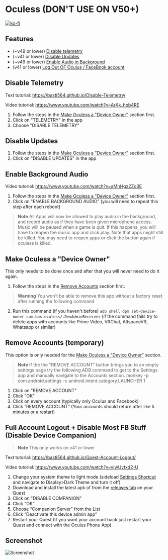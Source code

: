 # Oculess (DON'T USE ON V50+)
[![ko-fi](https://ko-fi.com/img/githubbutton_sm.svg)](https://ko-fi.com/R6R1657BK)
## Features
- (~v49 or lower) [Disable telemetry](https://github.com/basti564/Oculess#disable-telemetry)
- (~v41 or lower) [Disable Updates](https://github.com/basti564/Oculess#disable-updates)
- (~v49 or lower) [Enable Audio in Background](https://github.com/basti564/Oculess#enable-background-audio)
- (v41 or lower) [Log Out OF Oculus / FaceBook account](https://github.com/basti564/Oculess#full-account-logout--disable-most-fb-stuff-disable-device-companion)

## Disable Telemetry
Text tutorial: https://basti564.github.io/Disable-Telemetry/

Video tutorial: https://www.youtube.com/watch?v=ArXk_hob4RE
1. Follow the steps in the [Make Oculess a "Device Owner"](https://github.com/basti564/Oculess#make-oculess-a-device-owner) section first.
2. Click on "TELEMETRY" in the app
3. Choose "DISABLE TELEMETRY"

## Disable Updates
1. Follow the steps in the [Make Oculess a "Device Owner"](https://github.com/basti564/Oculess#make-oculess-a-device-owner) section first.
2. Click on "DISABLE UPDATES" in the app

## Enable Background Audio
Video tutorial: https://www.youtube.com/watch?v=aMnHgz2Zo3E
1. Follow the steps in the [Make Oculess a "Device Owner"](https://github.com/basti564/Oculess#make-oculess-a-device-owner) section first.
2. Click on "ENABLE BACKGROUND AUDIO" (you will need to repeat this step after each reboot)

> **Note**
> All Apps will now be allowed to play audio in the background, and record audio as if they have been given microphone access.
> Music will be paused when a game is quit. If this happens, you will have to reopen the music app and click play.
> Note that apps might still be killed. You may need to reopen apps or click the button again if oculess is killed.

## Make Oculess a "Device Owner"
This only needs to be done once and after that you will never need to do it again.
1. Follow the steps in the [Remove Accounts](https://github.com/basti564/Oculess#remove-accounts-temporary) section first.
> **Warning**
> You won't be able to remove this app without a factory reset after running the following command

2. Run this command (if you haven't before) ```adb shell dpm set-device-owner com.bos.oculess/.DevAdminReceiver```
(if  the  command fails try to delete apps with accounts like Prime Video, VRChat, AltspaceVR, Whatsapp or similar)

## Remove Accounts (temporary)
This option is only needed for the [Make Oculess a "Device Owner"](https://github.com/basti564/Oculess#make-oculess-a-device-owner) section.
> **Note**
> If the the "REMOVE ACCOUNT" button brings you to an empty settings page try the following ADB command to get to the Settings app and manually navigate to the Accounts section.
> monkey -p com.android.settings -c android.intent.category.LAUNCHER 1
1. Click on "REMOVE ACCOUNT"
2. Click "OK"
3. Click on every account (typically only Oculus and Facebook)
4. Click “REMOVE ACCOUNT”
(Your accounts should return after like 5 minutes or a restart)

## Full Account Logout + Disable Most FB Stuff (Disable Device Companion)
> **Note**
> This only works on v41 or lower


Text tutorial: https://basti564.github.io/Quest-Account-Logout/

Video tutorial: https://www.youtube.com/watch?v=vIwUvtxd2-U
1. Change your system theme to light mode (sideload [Settings Shortcut](https://github.com/basti564/SettingsShortcut/releases/) and navigate to Display>Dark Theme and turn it off)
2. Download and install the latest apk of from the [releases tab](https://github.com/basti564/Oculess/releases/) on your Quest
3. Click on "DISABLE COMPANION"
4. Click "OK"
5. Choose “Companion Server” from the List
6. Click “Deactivate this device admin app”
7. Restart your Quest
(If you want your account back just restart your Quest and connect with the Oculus Phone App)

## Screenshot
![Screenshot](https://user-images.githubusercontent.com/12588584/152667664-40db8b5b-1e93-4518-836f-e1de3782a07a.jpg)
